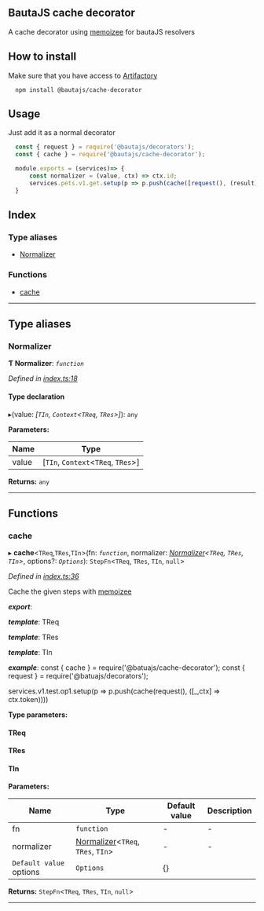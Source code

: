 
BautaJS cache decorator
-----------------------

A cache decorator using [memoizee](https://www.npmjs.com/package/memoizee#configuration) for bautaJS resolvers

How to install
--------------

Make sure that you have access to [Artifactory](https://axags.jfrog.io/axags/api/npm/virtual-bcn-node/)

```console
  npm install @bautajs/cache-decorator
```

Usage
-----

Just add it as a normal decorator

```js
  const { request } = require('@bautajs/decorators');
  const { cache } = require('@bautajs/cache-decorator');

  module.exports = (services)=> {
      const normalizer = (value, ctx) => ctx.id;
      services.pets.v1.get.setup(p => p.push(cache([request(), (result) => ({...result, otherprop:1}), someHeavyOperation], normalizer, { maxAge:3500 })));
  }
```

## Index

### Type aliases

* [Normalizer](#normalizer)

### Functions

* [cache](#cache)

---

## Type aliases

<a id="normalizer"></a>

###  Normalizer

**Ƭ Normalizer**: *`function`*

*Defined in [index.ts:18](https://github.axa.com/Digital/bauta-nodejs/blob/167ddcc/packages/bautajs-cache-decorator/src/index.ts#L18)*

#### Type declaration
▸(value: *[`TIn`, `Context`<`TReq`, `TRes`>]*): `any`

**Parameters:**

| Name | Type |
| ------ | ------ |
| value | [`TIn`, `Context`<`TReq`, `TRes`>] |

**Returns:** `any`

___

## Functions

<a id="cache"></a>

###  cache

▸ **cache**<`TReq`,`TRes`,`TIn`>(fn: *`function`*, normalizer: *[Normalizer](#normalizer)<`TReq`, `TRes`, `TIn`>*, options?: *`Options`*): `StepFn`<`TReq`, `TRes`, `TIn`, `null`>

*Defined in [index.ts:36](https://github.axa.com/Digital/bauta-nodejs/blob/167ddcc/packages/bautajs-cache-decorator/src/index.ts#L36)*

Cache the given steps with [memoizee](https://www.npmjs.com/package/memoizee)

*__export__*: 

*__template__*: TReq

*__template__*: TRes

*__template__*: TIn

*__example__*: const { cache } = require('@batuajs/cache-decorator'); const { request } = require('@batuajs/decorators');

services.v1.test.op1.setup(p => p.push(cache(request(), (\[\_,ctx\] => ctx.token))))

**Type parameters:**

#### TReq 
#### TRes 
#### TIn 
**Parameters:**

| Name | Type | Default value | Description |
| ------ | ------ | ------ | ------ |
| fn | `function` | - |  \- |
| normalizer | [Normalizer](#normalizer)<`TReq`, `TRes`, `TIn`> | - |  \- |
| `Default value` options | `Options` |  {} |

**Returns:** `StepFn`<`TReq`, `TRes`, `TIn`, `null`>

___

